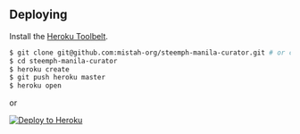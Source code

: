 ## Deploying

Install the [Heroku Toolbelt](https://toolbelt.heroku.com/).

```sh
$ git clone git@github.com:mistah-org/steemph-manila-curator.git # or clone your own fork
$ cd steemph-manila-curator
$ heroku create
$ git push heroku master
$ heroku open
```

or

[![Deploy to Heroku](https://www.herokucdn.com/deploy/button.png)](https://heroku.com/deploy)
